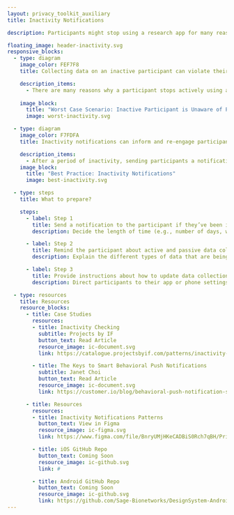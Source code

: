 ```yaml
---
layout: privacy_toolkit_auxiliary
title: Inactivity Notifications

description: Participants might stop using a research app for many reasons. Consider informing them about ongoing data collection through inactivity notifications. <br /> <br />Remind your participants about how their data has been collected and used. Give them a simple way to ease them back into study activities. Tell them they can always withdraw from the study if they are no longer interested in participating. This transparency can encourage the participant to resume their contributions to the study.

floating_image: header-inactivity.svg
responsive_blocks:
  - type: diagram
    image_color: FEF7F8
    title: Collecting data on an inactive participant can violate their sense of privacy.

    description_items:
      - There are many reasons why a participant stops actively using a research app. Sometimes they might not remember they still have the app on their phone, they have forgotten that the app is passively collecting their data, or they are no longer interested in participating. Although participants might have initially given permission for the app to collect passive data, they might be surprised at how much the app knows about them after a long period of non-participation. This surprise can cause additional privacy concerns.  
      
    image_block:
      title: "Worst Case Scenario: Inactive Participant is Unaware of Passive Data Collection"
      image: worst-inactivity.svg

  - type: diagram
    image_color: F7FDFA
    title: Inactivity notifications can inform and re-engage participants.

    description_items:
      - After a period of inactivity, sending participants a notification about the study can renew their interest in contributing data. This gentle nudge is also a way to be transparent with participants about what data is being actively or passively collected and what control they have over sharing this data with researchers. If the participant chooses to withdraw from the study, they can do so without compromising their privacy.  
    image_block:
      title: "Best Practice: Inactivity Notifications"
      image: best-inactivity.svg

  - type: steps
    title: What to prepare?

    steps:
      - label: Step 1
        title: Send a notification to the participant if they’ve been inactive for a while.
        description: Decide the length of time (e.g., number of days, weeks, months, or years) to wait before reminding an inactive participant about their contributions to the research study. Consider when to send a notification to participants via the app, a text message, or email. Remember to convey gratitude for their participation.

      - label: Step 2
        title: Remind the participant about active and passive data collection.
        description: Explain the different types of data that are being collected from the participant, how the researchers are gathering this data, how the study is using this data, and how participants can resume their contribution to the study.  

      - label: Step 3
        title: Provide instructions about how to update data collection settings.
        description: Direct participants to their app or phone settings so they can update their preferences for what data is contributed and collected. Remember to also share clear instructions about how participants can withdraw from the study if they choose to do so.

  - type: resources
    title: Resources
    resource_blocks:
      - title: Case Studies
        resources:
        - title: Inactivity Checking
          subtitle: Projects by IF
          button_text: Read Article
          resource_image: ic-document.svg
          link: https://catalogue.projectsbyif.com/patterns/inactivity-checking

        - title: The Keys to Smart Behavioral Push Notifications
          subtitle: Janet Choi
          button_text: Read Article
          resource_image: ic-document.svg
          link: https://customer.io/blog/behavioral-push-notification-strategy/#Nudging_Inactive_Users

      - title: Resources
        resources:
        - title: Inactivity Notifications Patterns
          button_text: View in Figma
          resource_image: ic-figma.svg
          link: https://www.figma.com/file/BnryUMjHKeCADBiS0Rch7qBH/Privacy-Templates-Public?node-id=135%3A93

        - title: iOS GitHub Repo
          button_text: Coming Soon
          resource_image: ic-github.svg
          link: #

        - title: Android GitHub Repo
          button_text: Coming Soon
          resource_image: ic-github.svg
          link: https://github.com/Sage-Bionetworks/DesignSystem-Android
---
```

